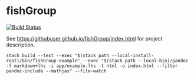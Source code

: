 fishGroup
===

[![Build Status](https://travis-ci.org/githubuser/fishGroup.png)](https://travis-ci.org/githubuser/fishGroup)

See https://githubuser.github.io/fishGroup/index.html for project description.

~~~
stack build --test --exec "$(stack path --local-install-root)/bin/fishGroup-example" --exec "$(stack path --local-bin)/pandoc -f markdown+lhs -i app/example.lhs -t html -o index.html --filter pandoc-include --mathjax" --file-watch
~~~
